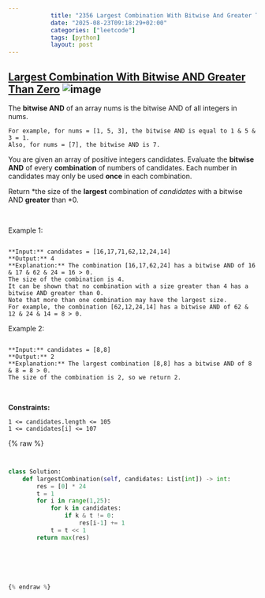 ```yaml
---
            title: "2356 Largest Combination With Bitwise And Greater Than Zero"
            date: "2025-08-23T09:18:29+02:00"
            categories: ["leetcode"]
            tags: [python]
            layout: post
---
```

            
## [Largest Combination With Bitwise AND Greater Than Zero](https://leetcode.com/problems/largest-combination-with-bitwise-and-greater-than-zero) ![image](https://img.shields.io/badge/Difficulty-Medium-orange)

The **bitwise AND** of an array nums is the bitwise AND of all integers in nums.

	For example, for nums = [1, 5, 3], the bitwise AND is equal to 1 & 5 & 3 = 1.
	Also, for nums = [7], the bitwise AND is 7.

You are given an array of positive integers candidates. Evaluate the **bitwise AND** of every **combination** of numbers of candidates. Each number in candidates may only be used **once** in each combination.

Return *the size of the **largest** combination of *candidates* with a bitwise AND **greater** than *0.

 

Example 1:

```

**Input:** candidates = [16,17,71,62,12,24,14]
**Output:** 4
**Explanation:** The combination [16,17,62,24] has a bitwise AND of 16 & 17 & 62 & 24 = 16 > 0.
The size of the combination is 4.
It can be shown that no combination with a size greater than 4 has a bitwise AND greater than 0.
Note that more than one combination may have the largest size.
For example, the combination [62,12,24,14] has a bitwise AND of 62 & 12 & 24 & 14 = 8 > 0.

```

Example 2:

```

**Input:** candidates = [8,8]
**Output:** 2
**Explanation:** The largest combination [8,8] has a bitwise AND of 8 & 8 = 8 > 0.
The size of the combination is 2, so we return 2.

```

 

**Constraints:**

	1 <= candidates.length <= 105
	1 <= candidates[i] <= 107

{% raw %}


```python


class Solution:
    def largestCombination(self, candidates: List[int]) -> int:
        res = [0] * 24
        t = 1
        for i in range(1,25):
            for k in candidates:
                if k & t != 0:
                    res[i-1] += 1
            t = t << 1
        return max(res)
        


        


{% endraw %}
```
